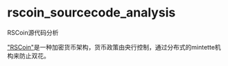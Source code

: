 # rscoin_sourcecode_analysis
RSCoin源代码分析

["RSCoin"]("https://github.com/gdanezis/rscoin.git")是一种加密货币架构，货币政策由央行控制，通过分布式的mintette机构来防止双花。

